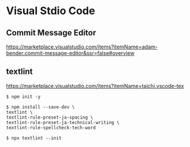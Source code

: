 # Visual Stdio Code
## Commit Message Editor  
https://marketplace.visualstudio.com/items?itemName=adam-bender.commit-message-editor&ssr=false#overview  

## textlint
https://marketplace.visualstudio.com/items?itemName=taichi.vscode-tex

```
$ npm init -y

$ npm install --save-dev \
textlint \
textlint-rule-preset-ja-spacing \
textlint-rule-preset-ja-technical-writing \
textlint-rule-spellcheck-tech-word

$ npx textlint --init
```
